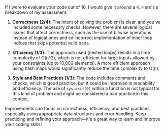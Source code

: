 If I were to evaluate your code out of 10, I would give it around a 4. Here's a breakdown of my assessment:

1. **Correctness (2/4)**: The intent of solving the problem is clear, and you've included some necessary checks. However, there are several logical issues that affect correctness, such as the use of bitwise operations instead of logical ones and an incorrect implementation of inner loop indices that skips potential valid pairs.

2. **Efficiency (1/3)**: The approach used (nested loops) results in a time complexity of O(n^2), which is not efficient for large inputs allowed by your constraints (up to 10,000 elements). A more efficient approach using hash maps would significantly reduce the time complexity to O(n).

3. **Style and Best Practices (1/3)**: The code includes comments and checks, which is good practice, but it could be improved in readability and efficiency. The use of `sys.exit(0)` within a function is not typical for this kind of problem and might be considered a bad practice in this context.

Improvements can focus on correctness, efficiency, and best practices, especially using appropriate data structures and error handling. Keep practicing and refining your approach—it's a great way to learn and improve your coding skills!
